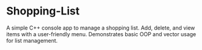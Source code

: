 # Shopping-List
A simple C++ console app to manage a shopping list. Add, delete, and view items with a user-friendly menu. Demonstrates basic OOP and vector usage for list management.

